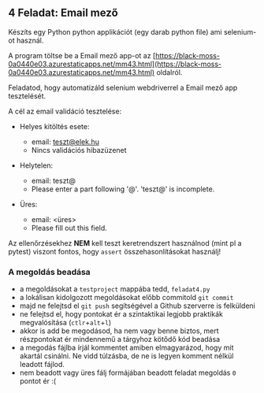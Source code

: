 ## 4 Feladat: Email mező

Készíts egy Python python applikációt (egy darab python file) ami selenium-ot használ. 

A program töltse be a Email mező app-ot az [https://black-moss-0a0440e03.azurestaticapps.net/mm43.html](https://black-moss-0a0440e03.azurestaticapps.net/mm43.html) oldalról.

Feladatod, hogy automatizáld selenium webdriverrel a Email mező app tesztelését.

A cél az email validáció tesztelése:

* Helyes kitöltés esete:
    * email: teszt@elek.hu
    * Nincs validációs hibazüzenet

* Helytelen:
    * email: teszt@
    * Please enter a part following '@'. 'teszt@' is incomplete.

* Üres:
    * email: <üres>
    * Please fill out this field.

Az ellenőrzésekhez __NEM__ kell teszt keretrendszert használnod (mint pl a pytest) viszont fontos, hogy `assert` összehasonlításokat használj!

### A megoldás beadása
* a megoldásokat a `testproject` mappába tedd, `feladat4.py`
* a lokálisan kidolgozott megoldásokat előbb commitold `git commit`
* majd ne felejtsd el `git push` segítségével a Github szerverre is felküldeni
* ne felejtsd el, hogy pontokat ér a szintaktikai legjobb praktikák megvalósítása (`ctlr`+`alt`+`l`)
* akkor is add be megodásod, ha nem vagy benne biztos, mert részpontokat ér mindennemű a tárgyhoz kötődő kód beadása
* a megodás fájlba írjál kommentet amiben elmagyarázod, hogy mit akartál csinálni. Ne vidd túlzásba, de ne is legyen komment nélkül leadott fájlod.
* nem beadott vagy üres fálj formájában beadott feladat megoldás `0` pontot ér :(